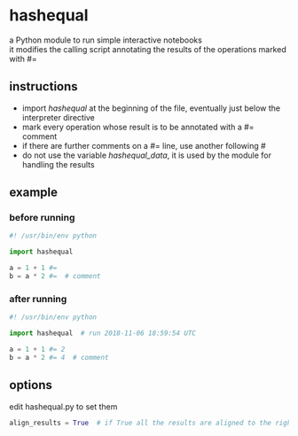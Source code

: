 # hashequal
a Python module to run simple interactive notebooks  
it modifies the calling script annotating the results of the operations marked with #= 

## instructions

- import *hashequal* at the beginning of the file, eventually just below the interpreter directive
- mark every operation whose result is to be annotated with a #= comment
- if there are further comments on a #= line, use another following #
- do not use the variable *hashequal_data*, it is used by the module for handling the results

## example

### before running

~~~python
#! /usr/bin/env python

import hashequal

a = 1 + 1 #=
b = a * 2 #=  # comment
~~~

### after running

~~~python
#! /usr/bin/env python

import hashequal  # run 2018-11-06 18:59:54 UTC

a = 1 + 1 #= 2
b = a * 2 #= 4  # comment
~~~

## options

edit hashequal.py to set them

~~~python
align_results = True  # if True all the results are aligned to the rightmost #=
~~~
